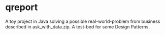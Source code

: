 qreport
=======

A toy project in Java solving a possible real-world-problem from business described in ask_with_data.zip. A test-bed for some Design Patterns.
